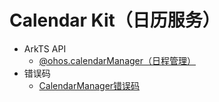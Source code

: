 # Calendar Kit（日历服务）

- ArkTS API 
  - [@ohos.calendarManager（日程管理）](js-apis-calendarManager.md)
- 错误码
  - [CalendarManager错误码](errorcode-calendarManager.md)